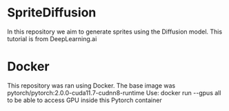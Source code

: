 # SpriteDiffusion
In this repository we aim to generate sprites using the Diffusion model. This tutorial is from DeepLearning.ai

# Docker
This repository was ran using Docker. The base image was pytorch/pytorch:2.0.0-cuda11.7-cudnn8-runtime
Use: docker run --gpus all to be able to access GPU inside this Pytorch container
